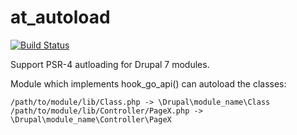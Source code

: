 at_autoload
===========

[![Build Status](https://secure.travis-ci.org/andytruong/at_autoload.png?branch=7.x-1.x)](http://travis-ci.org/andytruong/at_autoload)


Support PSR-4 autloading for Drupal 7 modules.

Module which implements hook_go_api() can autoload the classes:

````
/path/to/module/lib/Class.php -> \Drupal\module_name\Class
/path/to/module/lib/Controller/PageX.php -> \Drupal\module_name\Controller\PageX
````
